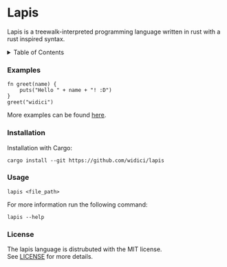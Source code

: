 # Lapis
Lapis is a treewalk-interpreted programming language written in rust with a rust inspired syntax.

<details>
<summary>Table of Contents</summary>

1. [Examples](#examples)
1. [Installation](#installation)
1. [Usage](#usage)
1. [License](#license)

</details>

### Examples
```
fn greet(name) {
    puts("Hello " + name + "! :D")
}
greet("widici")
```
More examples can be found [here](./examples).

### Installation
Installation with Cargo:
```
cargo install --git https://github.com/widici/lapis
```

### Usage
```
lapis <file_path>
```
For more information run the following command:
```
lapis --help
```

### License
The lapis language is distrubuted with the MIT license.<br />
See [LICENSE](LICENSE) for more details.
